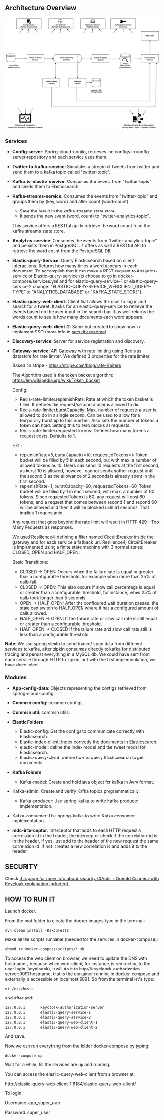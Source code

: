 

## Architecture Overview

![generalArchitecture](./doc/generalArchitecture.png)

### Services

- **Config-server**: Spring-cloud-config, retrieves the configs in config-server-repository and each service uses them.

- **Twitter-to-kafka-service**: Simulates a stream of tweets from twitter and send them to a kafka topic called "twitter-topic".

- **Kafka-to-elastic-service**: Consumes the events from "twitter-topic" and sends them to Elasticsearch.

- **Kafka-streams-service**: Consumes the events from "twitter-topic" and groups them by (key, word) and after count (word-count):

  - Save the result in the kafka streams state store.
  - It sends the new event (word, count) to "twitter-analytics-topic".

  This service offers a RESTful api to retrieve the word count from the kafka streams state store.

- **Analytics-service**: Consumes the events from "twitter-analytics-topic" and persists them in PostgreSQL. It offers as well a RESTful API to retrieve the word count from the PostgreSQL DB.

- **Elastic-query-Service**: Query Elasticsearch based on client interactions. Returns how many times a word appears in each document. To accomplish that it can make a REST request to Analytics-service or Elastic-query-service (to choose to go in docker-compose/services.yml and for elastic-query-service-1 or elastic-query-service-2 change: "ELASTIC-QUERY-SERVICE_WEBCLIENT_QUERY-TYPE" to "ANALYTICS_DATABASE" or "KAFKA_STATE_STORE").

- **Elastic-query-web-client**: Client that allows the user to log in and search for a tweet. It asks for an elastic-query-service to retrieve the tweets based on the user input in the search bar. It as well returns the words count to see in how many documents each word appears. 

- **Elastic-query-web-client-2**: Same but created to show how to implement SSO (more info in [security readme](./doc/SECURITY.md)).

- **Discovery-service**: Server for service registration and discovery.

- **Gateway-service**: API Gateway with rate limiting using Redis as datastore for rate limiter. We defined 3 properties for the rate limiter.

  Based on stripe - https://stripe.com/blog/rate-limiters

  The Algorithm used is the token bucket algorithm: https://en.wikipedia.org/wiki/Token_bucket

  Config:

  - Redis-rate-limiter.replenishRate: Rate at which the token basket is filled. It defines the request/second a user is allowed to do.
  - Redis-rate-limiter.burstCapacity: Max. number of requests a user is allowed to do in a single second. Can be used to allow for a temporary burst up to this number. Also sets the number of tokens a token can hold. Setting this to zero blocks all requests.
  - Redis-rate-limiter.requestedTokens: Defines how many tokens a request costs. Defaults to 1.

  E.G.: 

  - replenishRate=5, burstCapacity=10, requestedTokens=1: Token bucket will be filled by 5 in each second, but with max. a number of allowed tokens as 10. Users can send 10 requests at the first second, as burst 10 is allowed, however, cannot send another request until the second 3 as the allowance of 2 seconds is already spent in the first second.
  - replenishRate=1, burstCapacity=60, requestedTokens=60: Token bucket will be filled by 1 in each second, with max. a number of 60 tokens. Since requestedTokens is 60, any request will cost 60 tokens, and a request that comes between second 1 and second 60 will be allowed and then it will be blocked until 61 seconds. That implies 1 request/min.

  Any request that goes beyond the rate limit will result in HTTP 429 - Too Many Requests as responses.

  We used Resilience4j defining a filter named CircuitBreaker inside the gateway and for each service a fallback uri. Resilience4j CircuitBreaker is implemented using a finite state machine with 3 normal states: CLOSED, OPEN and HALF_OPEN.

  Basic Transitions:

  - CLOSED -> OPEN: Occurs when the failure rate is equal or greater than a configurable threshold, for example when more than 25% of calls fail.
  - CLOSED -> OPEN: This also occurs if slow call percentage is equal or greater than a configurable threshold, for instance, when 25% of calls took longer than 5 seconds.
  - OPEN -> HALF_OPEN: After the configured wait duration passes, the state can switch to HALF_OPEN where it has a configured amount of calls allowed.
  - HALF_OPEN -> OPEN: If the failure rate or slow call rate is still equal or greater than a configurable threshold.
  - HALF_OPEN -> CLOSED If the failure rate and slow call rate still is less than a configurable threshold.

**Note**: We use spring sleuth to send trance/ span data from different services to kafka, after zipkin consumes directly to kafka for distributed tracing and persist everything in a MySQL db. We could have sent from each service through HTTP to zipkin, but with the first implementation, we have decoupled.

### Modules

- **App-config-data**: Objects representing the configs retrieved from spring-cloud-config.
- **Common config**: common configs.
- **Common util**: common utils.
- **Elastic Folders**
  - Elastic-config: Get the configs to communicate correctly with Elasticsearch.
  - Elastic-index-client: Index correctly the documents in Elasticsearch.
  - elastic-model: define the index model and the tweet model for Elasticsearch.
  - Elastic-query-client: define how to query Elasticsearch to get documents.
- **Kafka Folders**

  - Kafka-model: Create and hold java object for kafka in Avro format.
- Kafka-admin: Create and verify Kafka topics programmatically.
  - Kafka-producer: Use spring-kafka to write Kafka producer implementation.
- Kafka-consumer: Use spring-kafka to write Kafka consumer implementation.
- **mdc-interceptor**: Interceptor that adds to each HTTP request a correlation id in the header, the interceptor check if the correlation-id is in the header, if yes, just add to the header of the new request the same correlation id, if not, creates a new correlation id and adds it to the header.

## SECURITY

Check [this page for more info about security (0Auth + OpenId Connect with Keycloak explanation included).](./doc/SECURITY.md)

## HOW TO RUN IT 

Launch docker.

From the root folder to create the docker images type in the terminal:

```
mvn clean install -DskipTests
```

Make all the scripts runnable (needed for the services in docker-compose):

```
chmod +x docker-compose/scripts/*.sh
```

To access the web client on browser, we need to update the DNS with hostnames, because when web-client, for instance, is redirecting to the user login (keycloack), it will do it to http://keycloack-authorization-server:9091 hostname, that is the container running in docker-compose and externally is accessible on localhost:9091. So from the terminal let's type:

```
vi /etc/hosts
```

and after add:

```
127.0.0.1       keycloak-authorization-server
127.0.0.1       elastic-query-service-1
127.0.0.1       elastic-query-service-2
127.0.0.1       elastic-query-web-client-1
127.0.0.1       elastic-query-web-client-2
```

And save.

Now we can run everything from the folder docker-compose by typing:

```
docker-compose up
```

Wait for a while, till the services are up and running.

You can access the elastic-query-web-client from a browser at:

 http://elastic-query-web-client-1:8184/elastic-query-web-client/

To login: 

Username: app_super_user

Password: super_user
